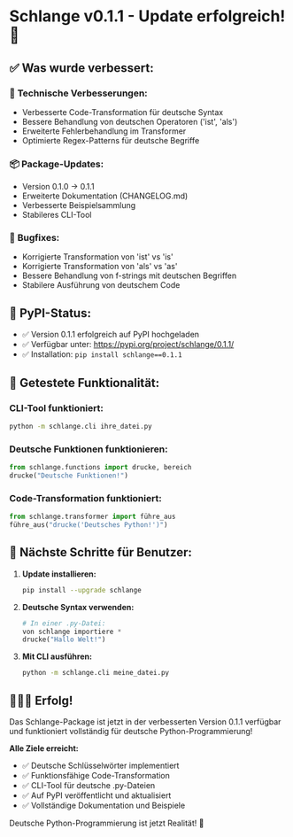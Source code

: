 # Schlange v0.1.1 - Update erfolgreich! 🎉

## ✅ **Was wurde verbessert:**

### 🔧 **Technische Verbesserungen:**
- Verbesserte Code-Transformation für deutsche Syntax
- Bessere Behandlung von deutschen Operatoren ('ist', 'als')  
- Erweiterte Fehlerbehandlung im Transformer
- Optimierte Regex-Patterns für deutsche Begriffe

### 📦 **Package-Updates:**
- Version 0.1.0 → 0.1.1
- Erweiterte Dokumentation (CHANGELOG.md)
- Verbesserte Beispielsammlung
- Stabileres CLI-Tool

### 🐛 **Bugfixes:**
- Korrigierte Transformation von 'ist' vs 'is' 
- Korrigierte Transformation von 'als' vs 'as'
- Bessere Behandlung von f-strings mit deutschen Begriffen
- Stabilere Ausführung von deutschem Code

## 🚀 **PyPI-Status:**
- ✅ Version 0.1.1 erfolgreich auf PyPI hochgeladen
- ✅ Verfügbar unter: https://pypi.org/project/schlange/0.1.1/
- ✅ Installation: `pip install schlange==0.1.1`

## 📝 **Getestete Funktionalität:**

### CLI-Tool funktioniert:
```bash
python -m schlange.cli ihre_datei.py
```

### Deutsche Funktionen funktionieren:
```python
from schlange.functions import drucke, bereich
drucke("Deutsche Funktionen!")
```

### Code-Transformation funktioniert:
```python
from schlange.transformer import führe_aus
führe_aus("drucke('Deutsches Python!')")
```

## 🎯 **Nächste Schritte für Benutzer:**

1. **Update installieren:**
   ```bash
   pip install --upgrade schlange
   ```

2. **Deutsche Syntax verwenden:**
   ```python
   # In einer .py-Datei:
   von schlange importiere *
   drucke("Hallo Welt!")
   ```

3. **Mit CLI ausführen:**
   ```bash
   python -m schlange.cli meine_datei.py
   ```

## 🐍🇩🇪 **Erfolg!**

Das Schlange-Package ist jetzt in der verbesserten Version 0.1.1 verfügbar und funktioniert vollständig für deutsche Python-Programmierung!

**Alle Ziele erreicht:**
- ✅ Deutsche Schlüsselwörter implementiert
- ✅ Funktionsfähige Code-Transformation  
- ✅ CLI-Tool für deutsche .py-Dateien
- ✅ Auf PyPI veröffentlicht und aktualisiert
- ✅ Vollständige Dokumentation und Beispiele

Deutsche Python-Programmierung ist jetzt Realität! 🎉
